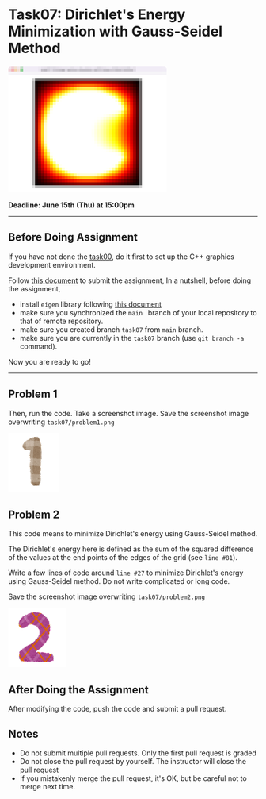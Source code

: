 # Task07: Dirichlet's Energy Minimization with Gauss-Seidel Method

![preview](preview.png)

**Deadline: June 15th (Thu) at 15:00pm**

----

## Before Doing Assignment

If you have not done the [task00](../task00), do it first to set up the C++ graphics development environment.

Follow [this document](../doc/submit.md) to submit the assignment, In a nutshell, before doing the assignment,

- install `eigen` library following  [this document](../doc/setup_eigen.md)
- make sure you synchronized the `main ` branch of your local repository  to that of remote repository.
- make sure you created branch `task07` from `main` branch.
- make sure you are currently in the `task07` branch (use `git branch -a` command).

Now you are ready to go!

---

## Problem 1

Then, run the code. Take a screenshot image. 
Save the screenshot image overwriting `task07/problem1.png`

![problem1](problem1.png)


## Problem 2

This code means to minimize Dirichlet's energy using Gauss-Seidel method. 

The Dirichlet's energy here is defined as the sum of the squared difference of the values at the end points of the edges of the grid (see ```line #81```).      

Write a few lines of code around `line #27` to minimize Dirichlet's energy using Gauss-Seidel method. Do not write complicated or long code. 

Save the screenshot image overwriting `task07/problem2.png`

![problem2](problem2.png)


## After Doing the Assignment

After modifying the code, push the code and submit a pull request.


## Notes

- Do not submit multiple pull requests. Only the first pull request is graded
- Do not close the pull request by yourself. The instructor will close the pull request
- If you mistakenly merge the pull request, it's OK, but be careful not to merge next time. 
